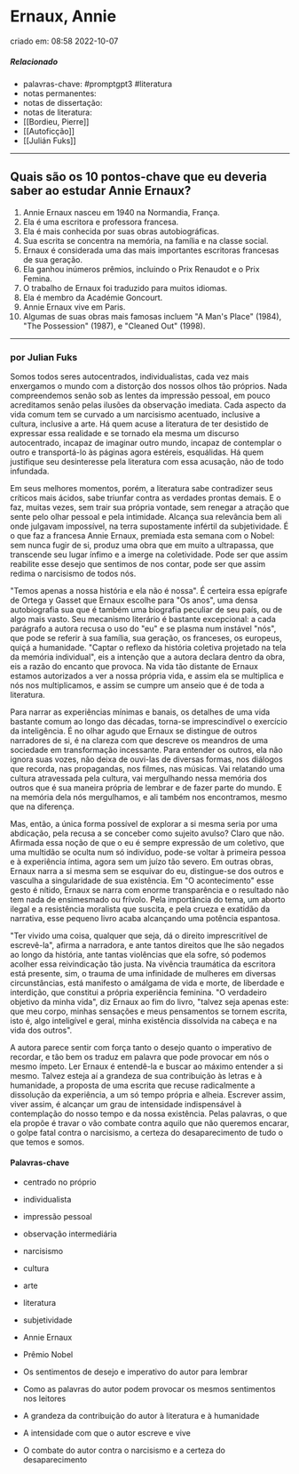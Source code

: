 # Ernaux, Annie
criado em: 08:58 2022-10-07

##### Relacionado
- palavras-chave: #promptgpt3 #literatura 
- notas permanentes: 
- notas de dissertação:
- notas de literatura: 
- [[Bordieu, Pierre]]
- [[Autoficção]]
- [[Julián Fuks]]

---
## Quais são os 10 pontos-chave que eu deveria saber ao estudar Annie Ernaux?

1. Annie Ernaux nasceu em 1940 na Normandia, França.
2. Ela é uma escritora e professora francesa.
3. Ela é mais conhecida por suas obras autobiográficas.
4. Sua escrita se concentra na memória, na família e na classe social.
5. Ernaux é considerada uma das mais importantes escritoras francesas de sua geração.
6. Ela ganhou inúmeros prêmios, incluindo o Prix Renaudot e o Prix Femina.
7. O trabalho de Ernaux foi traduzido para muitos idiomas.
8. Ela é membro da Académie Goncourt.
9. Annie Ernaux vive em Paris.
10. Algumas de suas obras mais famosas incluem "A Man's Place" (1984), "The Possession" (1987), e "Cleaned Out" (1998).

---

### por Julian Fuks 

Somos todos seres autocentrados, individualistas, cada vez mais enxergamos o mundo com a distorção dos nossos olhos tão próprios. Nada compreendemos senão sob as lentes da impressão pessoal, em pouco acreditamos senão pelas ilusões da observação imediata. Cada aspecto da vida comum tem se curvado a um narcisismo acentuado, inclusive a cultura, inclusive a arte. Há quem acuse a literatura de ter desistido de expressar essa realidade e se tornado ela mesma um discurso autocentrado, incapaz de imaginar outro mundo, incapaz de contemplar o outro e transportá-lo às páginas agora estéreis, esquálidas. Há quem justifique seu desinteresse pela literatura com essa acusação, não de todo infundada.

Em seus melhores momentos, porém, a literatura sabe contradizer seus críticos mais ácidos, sabe triunfar contra as verdades prontas demais. E o faz, muitas vezes, sem trair sua própria vontade, sem renegar a atração que sente pelo olhar pessoal e pela intimidade. Alcança sua relevância bem ali onde julgavam impossível, na terra supostamente infértil da subjetividade. É o que faz a francesa Annie Ernaux, premiada esta semana com o Nobel: sem nunca fugir de si, produz uma obra que em muito a ultrapassa, que transcende seu lugar ínfimo e a imerge na coletividade. Pode ser que assim reabilite esse desejo que sentimos de nos contar, pode ser que assim redima o narcisismo de todos nós.

"Temos apenas a nossa história e ela não é nossa". É certeira essa epígrafe de Ortega y Gasset que Ernaux escolhe para "Os anos", uma densa autobiografia sua que é também uma biografia peculiar de seu país, ou de algo mais vasto. Seu mecanismo literário é bastante excepcional: a cada parágrafo a autora recusa o uso do "eu" e se plasma num instável "nós", que pode se referir à sua família, sua geração, os franceses, os europeus, quiçá a humanidade. "Captar o reflexo da história coletiva projetado na tela da memória individual", eis a intenção que a autora declara dentro da obra, eis a razão do encanto que provoca. Na vida tão distante de Ernaux estamos autorizados a ver a nossa própria vida, e assim ela se multiplica e nós nos multiplicamos, e assim se cumpre um anseio que é de toda a literatura.

Para narrar as experiências mínimas e banais, os detalhes de uma vida bastante comum ao longo das décadas, torna-se imprescindível o exercício da inteligência. É no olhar agudo que Ernaux se distingue de outros narradores de si, é na clareza com que descreve os meandros de uma sociedade em transformação incessante. Para entender os outros, ela não ignora suas vozes, não deixa de ouvi-las de diversas formas, nos diálogos que recorda, nas propagandas, nos filmes, nas músicas. Vai relatando uma cultura atravessada pela cultura, vai mergulhando nessa memória dos outros que é sua maneira própria de lembrar e de fazer parte do mundo. E na memória dela nós mergulhamos, e ali também nos encontramos, mesmo que na diferença.

Mas, então, a única forma possível de explorar a si mesma seria por uma abdicação, pela recusa a se conceber como sujeito avulso? Claro que não. Afirmada essa noção de que o eu é sempre expressão de um coletivo, que uma multidão se oculta num só indivíduo, pode-se voltar à primeira pessoa e à experiência íntima, agora sem um juízo tão severo. Em outras obras, Ernaux narra a si mesma sem se esquivar do eu, distingue-se dos outros e vasculha a singularidade de sua existência. Em "O acontecimento" esse gesto é nítido, Ernaux se narra com enorme transparência e o resultado não tem nada de ensimesmado ou frívolo. Pela importância do tema, um aborto ilegal e a resistência moralista que suscita, e pela crueza e exatidão da narrativa, esse pequeno livro acaba alcançando uma potência espantosa.

"Ter vivido uma coisa, qualquer que seja, dá o direito imprescritível de escrevê-la", afirma a narradora, e ante tantos direitos que lhe são negados ao longo da história, ante tantas violências que ela sofre, só podemos acolher essa reivindicação tão justa. Na vivência traumática da escritora está presente, sim, o trauma de uma infinidade de mulheres em diversas circunstâncias, está manifesto o amálgama de vida e morte, de liberdade e interdição, que constitui a própria experiência feminina. "O verdadeiro objetivo da minha vida", diz Ernaux ao fim do livro, "talvez seja apenas este: que meu corpo, minhas sensações e meus pensamentos se tornem escrita, isto é, algo inteligível e geral, minha existência dissolvida na cabeça e na vida dos outros".

A autora parece sentir com força tanto o desejo quanto o imperativo de recordar, e tão bem os traduz em palavra que pode provocar em nós o mesmo ímpeto. Ler Ernaux é entendê-la e buscar ao máximo entender a si mesmo. Talvez esteja aí a grandeza de sua contribuição às letras e à humanidade, a proposta de uma escrita que recuse radicalmente a dissolução da experiência, a um só tempo própria e alheia. Escrever assim, viver assim, é alcançar um grau de intensidade indispensável à contemplação do nosso tempo e da nossa existência. Pelas palavras, o que ela propõe é travar o vão combate contra aquilo que não queremos encarar, o golpe fatal contra o narcisismo, a certeza do desaparecimento de tudo o que temos e somos.

#### Palavras-chave

- centrado no próprio
- individualista
- impressão pessoal
- observação intermediária
- narcisismo
- cultura
- arte
- literatura
- subjetividade
- Annie Ernaux
- Prêmio Nobel

- Os sentimentos de desejo e imperativo do autor para lembrar
- Como as palavras do autor podem provocar os mesmos sentimentos nos leitores
- A grandeza da contribuição do autor à literatura e à humanidade
- A intensidade com que o autor escreve e vive
- O combate do autor contra o narcisismo e a certeza do desaparecimento